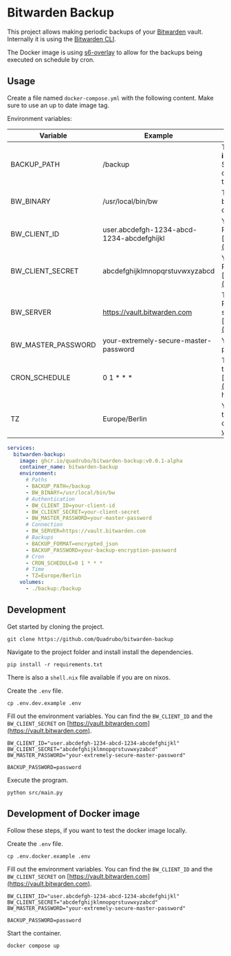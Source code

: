 # Bitwarden Backup

This project allows making periodic backups of your [Bitwarden](https://bitwarden.com/) vault.
Internally it is using the [Bitwarden CLI](https://bitwarden.com/help/cli/).

The Docker image is using [s6-overlay](https://github.com/just-containers/s6-overlay) to allow for the backups being executed on schedule by cron.

## Usage

Create a file named `docker-compose.yml` with the following content.
Make sure to use an up to date image tag.

Environment variables:

| Variable           | Example                                   | Description                                                                                                                                                  |
| ------------------ | ----------------------------------------- | ------------------------------------------------------------------------------------------------------------------------------------------------------------ |
| BACKUP_PATH        | /backup                                   | The path to store backups in **inside** the container. Shouldn't change, instead change the volume mapping to access your backups.                           |
| BW_BINARY          | /usr/local/bin/bw                         | The path to the Bitwarden CLI binary. Shouldn't need to change.                                                                                              |
| BW_CLIENT_ID       | user.abcdefgh-1234-abcd-1234-abcdefghijkl | Your Bitwarden client id. Retrieve from [https://vault.bitwarden.com](https://vault.bitwarden.com).                                                          |
| BW_CLIENT_SECRET   | abcdefghijklmnopqrstuvwxyzabcd            | Your Bitwarden client secret. Retrieve from [https://vault.bitwarden.com](https://vault.bitwarden.com).                                                      |
| BW_SERVER          | https://vault.bitwarden.com               | The bitwarden server to use. Replace with your selfhosted server or use the EU server [https://vault.bitwarden.eu](https://vault.bitwarden.eu).              |
| BW_MASTER_PASSWORD | your-extremely-secure-master-password     | Your Bitwarden master password.                                                                                                                              |
| CRON_SCHEDULE      | 0 1 \* \* \*                              | The cron schedule on which to run the backup. Use [https://crontab.guru/](https://crontab.guru/) for help generating one.                                    |
| TZ                 | Europe/Berlin                             | Your timezone. Needed for the cron job to work correctly. Here is a [List of valid timezones](https://en.wikipedia.org/wiki/List_of_tz_database_time_zones). |

```yml
services:
  bitwarden-backup:
    image: ghcr.io/quadrubo/bitwarden-backup:v0.0.1-alpha
    container_name: bitwarden-backup
    environment:
      # Paths
      - BACKUP_PATH=/backup
      - BW_BINARY=/usr/local/bin/bw
      # Authentication
      - BW_CLIENT_ID=your-client-id
      - BW_CLIENT_SECRET=your-client-secret
      - BW_MASTER_PASSWORD=your-master-password
      # Connection
      - BW_SERVER=https://vault.bitwarden.com
      # Backups
      - BACKUP_FORMAT=encrypted_json
      - BACKUP_PASSWORD=your-backup-encryption-password
      # Cron
      - CRON_SCHEDULE=0 1 * * *
      # Time
      - TZ=Europe/Berlin
    volumes:
      - ./backup:/backup
```

## Development

Get started by cloning the project.

```shell
git clone https://github.com/Quadrubo/bitwarden-backup
```

Navigate to the project folder and install install the dependencies.

```shell
pip install -r requirements.txt
```

There is also a `shell.nix` file available if you are on nixos.

Create the `.env` file.

```shell
cp .env.dev.example .env
```

Fill out the environment variables.
You can find the `BW_CLIENT_ID` and the `BW_CLIENT_SECRET` on [https://vault.bitwarden.com](https://vault.bitwarden.com).

```shell
BW_CLIENT_ID="user.abcdefgh-1234-abcd-1234-abcdefghijkl"
BW_CLIENT_SECRET="abcdefghijklmnopqrstuvwxyzabcd"
BW_MASTER_PASSWORD="your-extremely-secure-master-password"

BACKUP_PASSWORD=password
```

Execute the program.

```shell
python src/main.py
```

## Development of Docker image

Follow these steps, if you want to test the docker image locally.

Create the `.env` file.

```shell
cp .env.docker.example .env
```

Fill out the environment variables.
You can find the `BW_CLIENT_ID` and the `BW_CLIENT_SECRET` on [https://vault.bitwarden.com](https://vault.bitwarden.com).

```shell
BW_CLIENT_ID="user.abcdefgh-1234-abcd-1234-abcdefghijkl"
BW_CLIENT_SECRET="abcdefghijklmnopqrstuvwxyzabcd"
BW_MASTER_PASSWORD="your-extremely-secure-master-password"

BACKUP_PASSWORD=password
```

Start the container.

```shell
docker compose up
```
